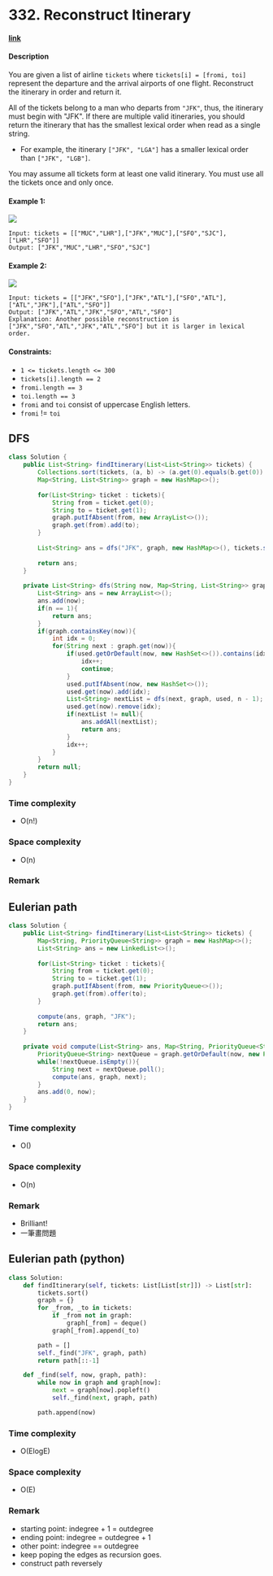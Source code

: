 # 332. Reconstruct Itinerary

#### [link](https://leetcode.com/problems/reconstruct-itinerary/)

#### Description
You are given a list of airline `tickets` where `tickets[i] = [fromi, toi]` represent the departure and the arrival airports of one flight. Reconstruct the itinerary in order and return it.

All of the tickets belong to a man who departs from `"JFK"`, thus, the itinerary must begin with "JFK". If there are multiple valid itineraries, you should return the itinerary that has the smallest lexical order when read as a single string.

* For example, the itinerary `["JFK", "LGA"]` has a smaller lexical order than `["JFK", "LGB"]`.

You may assume all tickets form at least one valid itinerary. You must use all the tickets once and only once.

#### Example 1:
![](https://assets.leetcode.com/uploads/2021/03/14/itinerary1-graph.jpg)
```
Input: tickets = [["MUC","LHR"],["JFK","MUC"],["SFO","SJC"],["LHR","SFO"]]
Output: ["JFK","MUC","LHR","SFO","SJC"]
```
#### Example 2:
![](https://assets.leetcode.com/uploads/2021/03/14/itinerary2-graph.jpg)
```
Input: tickets = [["JFK","SFO"],["JFK","ATL"],["SFO","ATL"],["ATL","JFK"],["ATL","SFO"]]
Output: ["JFK","ATL","JFK","SFO","ATL","SFO"]
Explanation: Another possible reconstruction is ["JFK","SFO","ATL","JFK","ATL","SFO"] but it is larger in lexical order.
```

#### Constraints:
* `1 <= tickets.length <= 300`
* `tickets[i].length == 2`
* `fromi.length == 3`
* `toi.length == 3`
* `fromi` and `toi` consist of uppercase English letters.
* `fromi` != `toi`

## DFS
```java
class Solution {
    public List<String> findItinerary(List<List<String>> tickets) {
        Collections.sort(tickets, (a, b) -> (a.get(0).equals(b.get(0)) ? a.get(1).compareTo(b.get(1)) : a.get(0).compareTo(b.get(0))));
        Map<String, List<String>> graph = new HashMap<>();
        
        for(List<String> ticket : tickets){
            String from = ticket.get(0);
            String to = ticket.get(1);
            graph.putIfAbsent(from, new ArrayList<>());
            graph.get(from).add(to);
        }
        
        List<String> ans = dfs("JFK", graph, new HashMap<>(), tickets.size() + 1);
    
        return ans;
    }
    
    private List<String> dfs(String now, Map<String, List<String>> graph, Map<String, Set<Integer>> used, int n){
        List<String> ans = new ArrayList<>();
        ans.add(now);
        if(n == 1){
            return ans;
        }
        if(graph.containsKey(now)){
            int idx = 0;
            for(String next : graph.get(now)){
                if(used.getOrDefault(now, new HashSet<>()).contains(idx)){
                    idx++;
                    continue;
                }
                used.putIfAbsent(now, new HashSet<>());
                used.get(now).add(idx);
                List<String> nextList = dfs(next, graph, used, n - 1);
                used.get(now).remove(idx);
                if(nextList != null){
                    ans.addAll(nextList);
                    return ans;
                }
                idx++;
            }
        }
        return null;
    }
}
```
### Time complexity
* O(n!)
### Space complexity
* O(n)
### Remark

## Eulerian path
```java
class Solution {
    public List<String> findItinerary(List<List<String>> tickets) {
        Map<String, PriorityQueue<String>> graph = new HashMap<>();
        List<String> ans = new LinkedList<>();
        
        for(List<String> ticket : tickets){
            String from = ticket.get(0);
            String to = ticket.get(1);
            graph.putIfAbsent(from, new PriorityQueue<>());
            graph.get(from).offer(to);
        }
    
        compute(ans, graph, "JFK");
        return ans;
    }
    
    private void compute(List<String> ans, Map<String, PriorityQueue<String>> graph, String now){
        PriorityQueue<String> nextQueue = graph.getOrDefault(now, new PriorityQueue<>());
        while(!nextQueue.isEmpty()){
            String next = nextQueue.poll();
            compute(ans, graph, next);
        }
        ans.add(0, now);
    }
}
```
### Time complexity
* O()
### Space complexity
* O(n)
### Remark
* Brilliant!
* 一筆畫問題

## Eulerian path (python)
```python
class Solution:
    def findItinerary(self, tickets: List[List[str]]) -> List[str]:
        tickets.sort()
        graph = {}
        for _from, _to in tickets:
            if _from not in graph:
                graph[_from] = deque()
            graph[_from].append(_to)

        path = []
        self._find("JFK", graph, path)
        return path[::-1]

    def _find(self, now, graph, path):
        while now in graph and graph[now]:
            next = graph[now].popleft()
            self._find(next, graph, path)

        path.append(now)
```
### Time complexity
* O(ElogE)
### Space complexity
* O(E)
### Remark
* starting point: indegree + 1 = outdegree
* ending point: indegree = outdegree + 1
* other point: indegree == outdegree
* keep poping the edges as recursion goes.
* construct path reversely